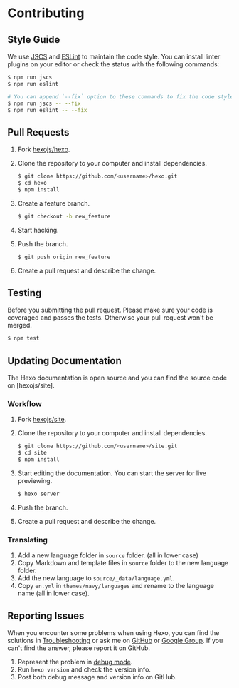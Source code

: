 # Contributing

## Style Guide

We use [JSCS] and [ESLint] to maintain the code style. You can install linter plugins on your editor or check the status with the following commands:

``` bash
$ npm run jscs
$ npm run eslint

# You can append `--fix` option to these commands to fix the code style automatically
$ npm run jscs -- --fix
$ npm run eslint -- --fix
```

## Pull Requests

1. Fork [hexojs/hexo](https://github.com/hexojs/hexo).
2. Clone the repository to your computer and install dependencies.

    ``` bash
    $ git clone https://github.com/<username>/hexo.git
    $ cd hexo
    $ npm install
    ```
    
3. Create a feature branch.

    ``` bash
    $ git checkout -b new_feature
    ```
    
4. Start hacking.
5. Push the branch.

    ``` bash
    $ git push origin new_feature
    ```
    
6. Create a pull request and describe the change.

## Testing

Before you submitting the pull request. Please make sure your code is coveraged and passes the tests. Otherwise your pull request won't be merged.

``` bash
$ npm test
```

## Updating Documentation

The Hexo documentation is open source and you can find the source code on [hexojs/site]. 

### Workflow

1. Fork [hexojs/site](https://github.com/hexojs/site).
2. Clone the repository to your computer and install dependencies.

    ``` bash
    $ git clone https://github.com/<username>/site.git
    $ cd site
    $ npm install
    ```
    
3. Start editing the documentation. You can start the server for live previewing.

    ``` bash
    $ hexo server
    ```
    
4. Push the branch.
5. Create a pull request and describe the change.

### Translating

1. Add a new language folder in `source` folder. (all in lower case)
2. Copy Markdown and template files in `source` folder to the new language folder.
3. Add the new language to `source/_data/language.yml`.
4. Copy `en.yml` in `themes/navy/languages` and rename to the language name (all in lower case).

## Reporting Issues

When you encounter some problems when using Hexo, you can find the solutions in [Troubleshooting](http://hexo.io/docs/troubleshooting.html) or ask me on [GitHub](https://github.com/hexojs/hexo/issues) or [Google Group](https://groups.google.com/group/hexo). If you can't find the answer, please report it on GitHub.

1. Represent the problem in [debug mode](http://hexo.io/docs/commands.html#Debug_mode).
2. Run `hexo version` and check the version info.    
3. Post both debug message and version info on GitHub.

[JSCS]: http://jscs.info/
[ESLint]: http://eslint.org/